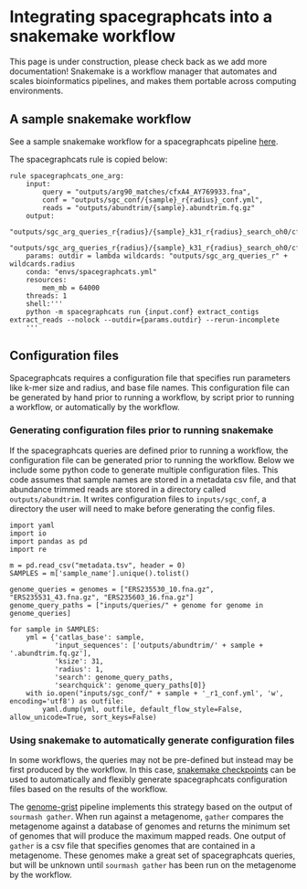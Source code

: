 # Integrating spacegraphcats into a snakemake workflow 

This page is under construction, please check back as we add more documentation!
Snakemake is a workflow manager that automates and scales bioinformatics pipelines, and makes them portable across computing environments.

## A sample snakemake workflow

See a sample snakemake workflow for a spacegraphcats pipeline [here](https://github.com/taylorreiter/2021-sgc-arg/blob/main/Snakefile).

The spacegraphcats rule is copied below:

```
rule spacegraphcats_one_arg:
    input: 
        query = "outputs/arg90_matches/cfxA4_AY769933.fna", 
        conf = "outputs/sgc_conf/{sample}_r{radius}_conf.yml",
        reads = "outputs/abundtrim/{sample}.abundtrim.fq.gz"
    output:
        "outputs/sgc_arg_queries_r{radius}/{sample}_k31_r{radius}_search_oh0/cfxA4_AY769933.fna.cdbg_ids.reads.gz",
        "outputs/sgc_arg_queries_r{radius}/{sample}_k31_r{radius}_search_oh0/cfxA4_AY769933.fna.contigs.sig"
    params: outdir = lambda wildcards: "outputs/sgc_arg_queries_r" + wildcards.radius
    conda: "envs/spacegraphcats.yml"
    resources:
        mem_mb = 64000
    threads: 1
    shell:'''
    python -m spacegraphcats run {input.conf} extract_contigs extract_reads --nolock --outdir={params.outdir} --rerun-incomplete 
    '''
```

## Configuration files

Spacegraphcats requires a configuration file that specifies run parameters like k-mer size and radius, and base file names. 
This configuration file can be generated by hand prior to running a workflow, by script prior to running a workflow, or automatically by the workflow.
  
### Generating configuration files prior to running snakemake

If the spacegraphcats queries are defined prior to running a workflow, the configuration file can be generated prior to running the workflow. 
Below we include some python code to generate multiple configuration files. 
This code assumes that sample names are stored in a metadata csv file, and that abundance trimmed reads are stored in a directory called `outputs/abundtrim`.
It writes configuration files to `inputs/sgc_conf`, a directory the user will need to make before generating the config files. 
 
```
import yaml
import io
import pandas as pd
import re

m = pd.read_csv("metadata.tsv", header = 0)
SAMPLES = m['sample_name'].unique().tolist()

genome_queries = genomes = ["ERS235530_10.fna.gz", "ERS235531_43.fna.gz", "ERS235603_16.fna.gz"]
genome_query_paths = ["inputs/queries/" + genome for genome in genome_queries]

for sample in SAMPLES:
    yml = {'catlas_base': sample,
           'input_sequences': ['outputs/abundtrim/' + sample + '.abundtrim.fq.gz'],
           'ksize': 31, 
           'radius': 1,
           'search': genome_query_paths,
           'searchquick': genome_query_paths[0]}
    with io.open("inputs/sgc_conf/" + sample + '_r1_conf.yml', 'w', encoding='utf8') as outfile:
        yaml.dump(yml, outfile, default_flow_style=False, allow_unicode=True, sort_keys=False)
```

### Using snakemake to automatically generate configuration files

In some workflows, the queries may not be pre-defined but instead may be first produced by the workflow.
In this case, [snakemake checkpoints](https://snakemake.readthedocs.io/en/stable/snakefiles/rules.html#data-dependent-conditional-execution) can be used to automatically and flexibly generate spacegraphcats configuration files based on the results of the workflow.

The [genome-grist](https://github.com/dib-lab/genome-grist) pipeline implements this strategy based on the output of `sourmash gather`. 
When run against a metagenome, `gather` compares the metagenome against a database of genomes and returns the minimum set of genomes that will produce the maximum mapped reads.
One output of `gather` is a csv file that specifies genomes that are contained in a metagenome.
These genomes make a great set of spacegraphcats queries, but will be unknown until `sourmash gather` has been run on the metagenome by the workflow. 
